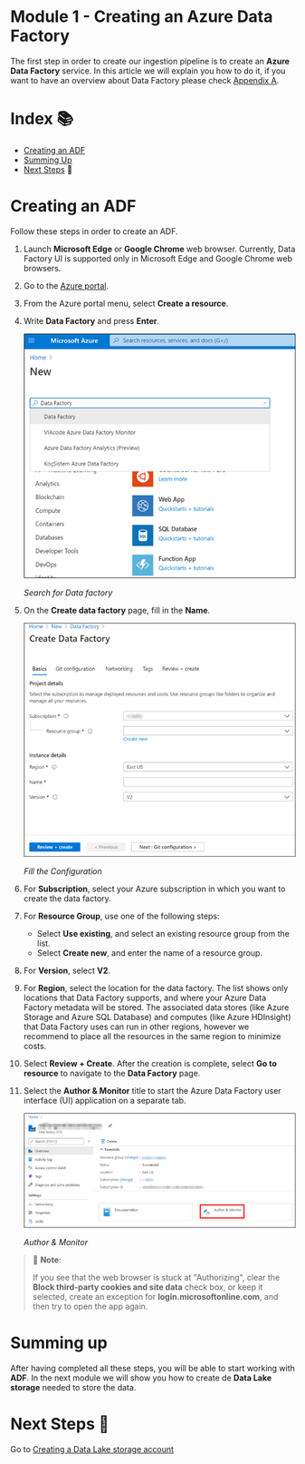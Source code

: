 # Module 1 - Creating an Azure Data Factory

The first step in order to create our ingestion pipeline is to create an **Azure Data Factory** service. In this article we will explain you how to do it, if you want to have an overview about Data Factory please check [Appendix A](appendices/A-adf-overview.md).

# Index 📚

- [Creating an ADF](#creating-an-adf)
- [Summing Up](#summing-up)
- [Next Steps](#next-steps-) 🚶

# Creating an ADF

Follow these steps in order to create an ADF.

1. Launch **Microsoft Edge** or **Google Chrome** web browser. Currently, Data Factory UI is supported only in Microsoft Edge and Google Chrome web browsers.
2. Go to the [Azure portal](https://portal.azure.com/).
3. From the Azure portal menu, select **Create a resource**.
4. Write **Data Factory** and press **Enter**.

    ![creating-adf](images/creating-adf.png)

    _Search for Data factory_

5. On the **Create data factory** page, fill in the **Name**.

    ![adf-fill-out-inputs](images/adf-fill-out-inputs.png)

    _Fill the Configuration_

6. For **Subscription**, select your Azure subscription in which you want to create the data factory.
7. For **Resource Group**, use one of the following steps:

   - Select **Use existing**, and select an existing resource group from the list.
   - Select **Create new**, and enter the name of a resource group.

8. For **Version**, select **V2**.
9. For **Region**, select the location for the data factory. The list shows only locations that Data Factory supports, and where your Azure Data Factory metadata will be stored. The associated data stores (like Azure Storage and Azure SQL Database) and computes (like Azure HDInsight) that Data Factory uses can run in other regions, however we recommend to place all the resources in the same region to minimize costs.
10. Select **Review + Create**. After the creation is complete, select **Go to resource** to navigate to the **Data Factory** page.
11. Select the **Author & Monitor** title to start the Azure Data Factory user interface (UI) application on a separate tab.

    ![adf-author-monitor](images/adf-author-monitor.png)

    _Author & Monitor_

>📝 **Note**: 
>
> If you see that the web browser is stuck at "Authorizing", clear the **Block third-party cookies and site data** check box, or keep it selected, create an exception for **login.microsoftonline.com**, and then try to open the app again.

# Summing up

After having completed all these steps, you will be able to start working with **ADF**. In the next module we will show you how to create de **Data Lake storage** needed to store the data.

# Next Steps 🚶

Go to [Creating a Data Lake storage account](../02-data-lake/readme.md)
